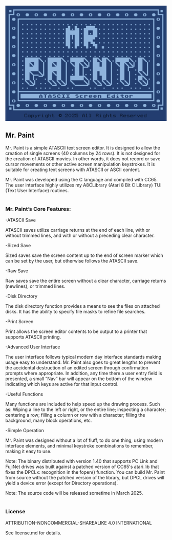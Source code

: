 ![image info](./MrPaintBannerR2.png)

## Mr. Paint

Mr. Paint is a simple ATASCII text screen editor.  It is designed to allow the creation of single screens (40 columns by 24 rows).  It is not designed for the creation of ATASCII movies.  In other words, it does not record or save cursor movements or other active screen manipulation keystrokes.  It is suitable for creating text screens with ATASCII or ASCII content.

Mr. Paint was developed using the C language and compiled with CC65.  The user interface highly utilizes my A8CLibrary (Atari 8 Bit C Library) TUI (Text User Interface) routines.
#  
### Mr. Paint’s Core Features:

-ATASCII Save

ATASCII saves utilize carriage returns at the end of each line, with or without trimmed lines, and with or without a preceding clear character.

-Sized Save

Sized saves save the screen content up to the end of screen marker which can be set by the user, but otherwise follows the ATASCII save.

-Raw Save

Raw saves save the entire screen without a clear character, carriage returns (newlines), or trimmed lines.

-Disk Directory

The disk directory function provides a means to see the files on attached disks.  It has the ability to specify file masks to refine file searches.

-Print Screen

Print allows the screen editor contents to be output to a printer that supports ATASCII printing.

-Advanced User Interface

The user interface follows typical modern day interface standards making usage easy to understand.  Mr. Paint also goes to great lengths to prevent the accidental destruction of an edited screen through confirmation prompts where appropriate.  In addition, any time there a user entry field is presented, a small “Nav” bar will appear on the bottom of the window indicating which keys are active for that input control.

-Useful Functions

Many functions are included to help speed up the drawing process.  Such as: Wiping a line to the left or right, or the entire line; inspecting a character; centering a row; filling a column or row with a character; filling the background, many block operations, etc.

-Simple Operation

Mr. Paint was designed without a lot of fluff, to do one thing, using modern interface elements, and minimal keystroke combinations to remember, making it easy to use.
  
Note: The binary distributed with version 1.40 that supports PC Link and FujiNet drives was built against a patched version of CC65's atari.lib that fixes the DPCLx: recognition in the fopen() function.  You can build Mr. Paint from source without the patched version of the library, but DPCL drives will yield a device error (except for Directory operations).

Note: The source code will be released sometime in March 2025.
#  
### License

ATTRIBUTION-NONCOMMERCIAL-SHAREALIKE 4.0 INTERNATIONAL

See license.md for details.
